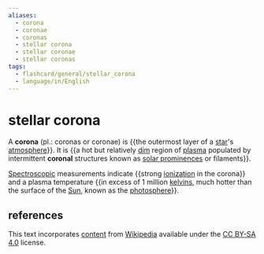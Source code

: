 ```yaml
---
aliases:
  - corona
  - coronae
  - coronas
  - stellar corona
  - stellar coronae
  - stellar coronas
tags:
  - flashcard/general/stellar_corona
  - language/in/English
---
```


# stellar corona

A __corona__ (pl.: coronas or coronae) is {{the outermost layer of a [star](star.md)'s [atmosphere](stellar%20atmosphere.md)}}. It is {{a hot but relatively [dim](luminosity.md) region of [plasma](plasma%20(physics).md) populated by intermittent __coronal__ structures known as [solar prominences](solar%20prominence.md) or filaments}}. <!--SR:!2024-08-31,43,290!2024-07-28,14,250-->

[Spectroscopic](spectroscopy.md) measurements indicate {{strong [ionization](ionization.md) in the corona}} and a plasma temperature {{in excess of 1 million [kelvins](Kelvin.md), much hotter than the surface of the [Sun](Sun.md), known as the [photosphere](photosphere.md)}}. <!--SR:!2024-08-13,17,294!2024-08-07,11,274-->

## references

This text incorporates [content](https://en.wikipedia.org/wiki/stellar_corona) from [Wikipedia](Wikipedia.md) available under the [CC BY-SA 4.0](https://creativecommons.org/licenses/by-sa/4.0/) license.
